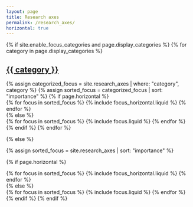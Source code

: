 ```yaml
---
layout: page
title: Research axes
permalink: /research_axes/
horizontal: true
---
```


<!-- pages/research_axes.md -->
<div class="focus">
{% if site.enable_focus_categories and page.display_categories %}
  <!-- Display categorized focus -->
  {% for category in page.display_categories %}
  <a id="{{ category }}" href=".#{{ category }}">
    <h2 class="category">{{ category }}</h2>
  </a>
  {% assign categorized_focus = site.research_axes | where: "category", category %}
  {% assign sorted_focus = categorized_focus | sort: "importance" %}
  <!-- Generate cards for each focus -->
  {% if page.horizontal %}
  <div class="container">
    <div class="row row-cols-1 row-cols-md-2">
    {% for focus in sorted_focus %}
      {% include focus_horizontal.liquid %}
    {% endfor %}
    </div>
  </div>
  {% else %}
  <div class="row row-cols-1 row-cols-md-3">
    {% for focus in sorted_focus %}
      {% include focus.liquid %}
    {% endfor %}
  </div>
  {% endif %}
  {% endfor %}

{% else %}

<!-- Display focus without categories -->

{% assign sorted_focus = site.research_axes | sort: "importance" %}

  <!-- Generate cards for each focus -->

{% if page.horizontal %}

  <div class="container">
    <div class="row row-cols-1 row-cols-md-2">
    {% for focus in sorted_focus %}
      {% include focus_horizontal.liquid %}
    {% endfor %}
    </div>
  </div>
  {% else %}
  <div class="row row-cols-1 row-cols-md-3">
    {% for focus in sorted_focus %}
      {% include focus.liquid %}
    {% endfor %}
  </div>
  {% endif %}
{% endif %}
</div>
